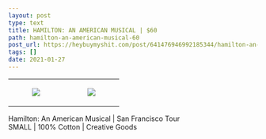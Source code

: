 ```yaml
---
layout: post
type: text
title: HAMILTON: AN AMERICAN MUSICAL | $60
path: hamilton-an-american-musical-60
post_url: https://heybuymyshit.com/post/641476946992185344/hamilton-an-american-musical-60
tags: []
date: 2021-01-27
---
```




<table style="width:100%;"><tr><td style="vertical-align:top;">
      <figure class="tmblr-full" data-orig-height="2048" data-orig-width="1365" data-orig-src="https://concertshirts.netlify.app/shirts/0236/0236-01.jpg"><img src="https://64.media.tumblr.com/eadfa7d5de882554b2506b0ab2953d40/41f6f654a3d82684-03/s540x810/3bd937e7b90103f2b137342eaabaa5926f8143ac.jpg" data-orig-height="2048" data-orig-width="1365" data-orig-src="https://concertshirts.netlify.app/shirts/0236/0236-01.jpg"/></figure></td>
    <td style="vertical-align:top;">
      <figure class="tmblr-full" data-orig-height="2048" data-orig-width="1365" data-orig-src="https://concertshirts.netlify.app/shirts/0236/0236-02.jpg"><img src="https://64.media.tumblr.com/5304282fb09746465af48f9c13e55c73/41f6f654a3d82684-80/s540x810/f46b41ff1683eb329d6ddb41933d0409407b244c.jpg" data-orig-height="2048" data-orig-width="1365" data-orig-src="https://concertshirts.netlify.app/shirts/0236/0236-02.jpg"/></figure></td>
  </tr></table><p>
  Hamilton: An American Musical | San Francisco Tour<br/>SMALL | 100% Cotton | Creative Goods
</p>
